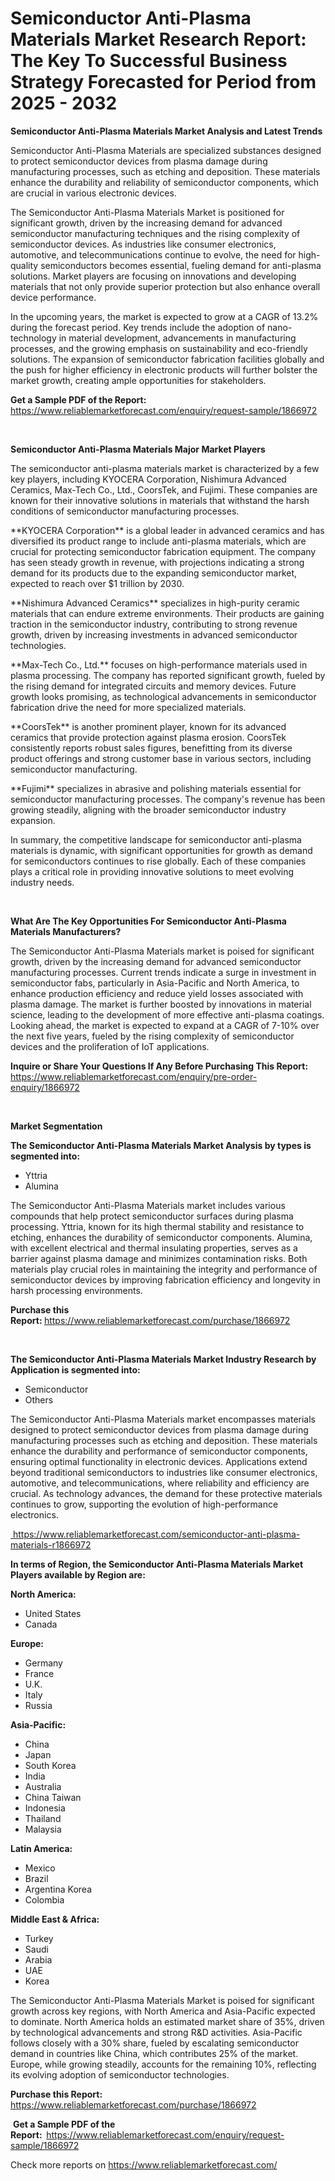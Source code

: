 <p><h1>Semiconductor Anti-Plasma Materials Market Research Report: The Key To Successful Business Strategy Forecasted for Period from 2025 - 2032</h1></p><p><strong>Semiconductor Anti-Plasma Materials Market Analysis and Latest Trends</strong></p>
<p><p>Semiconductor Anti-Plasma Materials are specialized substances designed to protect semiconductor devices from plasma damage during manufacturing processes, such as etching and deposition. These materials enhance the durability and reliability of semiconductor components, which are crucial in various electronic devices.</p><p>The Semiconductor Anti-Plasma Materials Market is positioned for significant growth, driven by the increasing demand for advanced semiconductor manufacturing techniques and the rising complexity of semiconductor devices. As industries like consumer electronics, automotive, and telecommunications continue to evolve, the need for high-quality semiconductors becomes essential, fueling demand for anti-plasma solutions. Market players are focusing on innovations and developing materials that not only provide superior protection but also enhance overall device performance.</p><p>In the upcoming years, the market is expected to grow at a CAGR of 13.2% during the forecast period. Key trends include the adoption of nano-technology in material development, advancements in manufacturing processes, and the growing emphasis on sustainability and eco-friendly solutions. The expansion of semiconductor fabrication facilities globally and the push for higher efficiency in electronic products will further bolster the market growth, creating ample opportunities for stakeholders.</p></p>
<p><strong>Get a Sample PDF of the Report:&nbsp;</strong> <a href="https://www.reliablemarketforecast.com/enquiry/request-sample/1866972?utm_campaign=3120&utm_medium=2&utm_source=Github&utm_content=ia&utm_term=03042025&utm_id=semiconductor-anti-plasma-materials">https://www.reliablemarketforecast.com/enquiry/request-sample/1866972</a></p>
<p>&nbsp;</p>
<p><strong>Semiconductor Anti-Plasma Materials Major Market Players</strong></p>
<p><p>The semiconductor anti-plasma materials market is characterized by a few key players, including KYOCERA Corporation, Nishimura Advanced Ceramics, Max-Tech Co., Ltd., CoorsTek, and Fujimi. These companies are known for their innovative solutions in materials that withstand the harsh conditions of semiconductor manufacturing processes.</p><p>**KYOCERA Corporation** is a global leader in advanced ceramics and has diversified its product range to include anti-plasma materials, which are crucial for protecting semiconductor fabrication equipment. The company has seen steady growth in revenue, with projections indicating a strong demand for its products due to the expanding semiconductor market, expected to reach over $1 trillion by 2030.</p><p>**Nishimura Advanced Ceramics** specializes in high-purity ceramic materials that can endure extreme environments. Their products are gaining traction in the semiconductor industry, contributing to strong revenue growth, driven by increasing investments in advanced semiconductor technologies.</p><p>**Max-Tech Co., Ltd.** focuses on high-performance materials used in plasma processing. The company has reported significant growth, fueled by the rising demand for integrated circuits and memory devices. Future growth looks promising, as technological advancements in semiconductor fabrication drive the need for more specialized materials.</p><p>**CoorsTek** is another prominent player, known for its advanced ceramics that provide protection against plasma erosion. CoorsTek consistently reports robust sales figures, benefitting from its diverse product offerings and strong customer base in various sectors, including semiconductor manufacturing.</p><p>**Fujimi** specializes in abrasive and polishing materials essential for semiconductor manufacturing processes. The company's revenue has been growing steadily, aligning with the broader semiconductor industry expansion.</p><p>In summary, the competitive landscape for semiconductor anti-plasma materials is dynamic, with significant opportunities for growth as demand for semiconductors continues to rise globally. Each of these companies plays a critical role in providing innovative solutions to meet evolving industry needs.</p></p>
<p>&nbsp;</p>
<p><strong>What Are The Key Opportunities For Semiconductor Anti-Plasma Materials Manufacturers?</strong></p>
<p><p>The Semiconductor Anti-Plasma Materials market is poised for significant growth, driven by the increasing demand for advanced semiconductor manufacturing processes. Current trends indicate a surge in investment in semiconductor fabs, particularly in Asia-Pacific and North America, to enhance production efficiency and reduce yield losses associated with plasma damage. The market is further boosted by innovations in material science, leading to the development of more effective anti-plasma coatings. Looking ahead, the market is expected to expand at a CAGR of 7-10% over the next five years, fueled by the rising complexity of semiconductor devices and the proliferation of IoT applications.</p></p>
<p><strong>Inquire or Share Your Questions If Any Before Purchasing This Report:</strong> <a href="https://www.reliablemarketforecast.com/enquiry/pre-order-enquiry/1866972?utm_campaign=3120&utm_medium=2&utm_source=Github&utm_content=ia&utm_term=03042025&utm_id=semiconductor-anti-plasma-materials">https://www.reliablemarketforecast.com/enquiry/pre-order-enquiry/1866972</a></p>
<p>&nbsp;</p>
<p><strong>Market Segmentation</strong></p>
<p><strong>The Semiconductor Anti-Plasma Materials Market Analysis by types is segmented into:</strong></p>
<p><ul><li>Yttria</li><li>Alumina</li></ul></p>
<p><p>The Semiconductor Anti-Plasma Materials market includes various compounds that help protect semiconductor surfaces during plasma processing. Yttria, known for its high thermal stability and resistance to etching, enhances the durability of semiconductor components. Alumina, with excellent electrical and thermal insulating properties, serves as a barrier against plasma damage and minimizes contamination risks. Both materials play crucial roles in maintaining the integrity and performance of semiconductor devices by improving fabrication efficiency and longevity in harsh processing environments.</p></p>
<p><strong>Purchase this Report:&nbsp;</strong><a href="https://www.reliablemarketforecast.com/purchase/1866972?utm_campaign=3120&utm_medium=2&utm_source=Github&utm_content=ia&utm_term=03042025&utm_id=semiconductor-anti-plasma-materials">https://www.reliablemarketforecast.com/purchase/1866972</a></p>
<p>&nbsp;</p>
<p><strong>The Semiconductor Anti-Plasma Materials Market Industry Research by Application is segmented into:</strong></p>
<p><ul><li>Semiconductor</li><li>Others</li></ul></p>
<p><p>The Semiconductor Anti-Plasma Materials market encompasses materials designed to protect semiconductor devices from plasma damage during manufacturing processes such as etching and deposition. These materials enhance the durability and performance of semiconductor components, ensuring optimal functionality in electronic devices. Applications extend beyond traditional semiconductors to industries like consumer electronics, automotive, and telecommunications, where reliability and efficiency are crucial. As technology advances, the demand for these protective materials continues to grow, supporting the evolution of high-performance electronics.</p></p>
<p><a href="https://www.reliablemarketforecast.com/semiconductor-anti-plasma-materials-r1866972?utm_campaign=3120&utm_medium=2&utm_source=Github&utm_content=ia&utm_term=03042025&utm_id=semiconductor-anti-plasma-materials">&nbsp;https://www.reliablemarketforecast.com/semiconductor-anti-plasma-materials-r1866972</a></p>
<p><strong>In terms of Region, the Semiconductor Anti-Plasma Materials Market Players available by Region are:</strong></p>
<p>
    <p> <strong> North America: </strong>
        <ul>
            <li>United States</li>
            <li>Canada</li>
        </ul>
        </p> 
    <p> <strong> Europe: </strong>
        <ul>
            <li>Germany</li>
            <li>France</li>
            <li>U.K.</li>
            <li>Italy</li>
            <li>Russia</li>
        </ul>
        </p> 
    <p> <strong> Asia-Pacific: </strong>
        <ul>
            <li>China</li>
            <li>Japan</li>
            <li>South Korea</li>
            <li>India</li>
            <li>Australia</li>
            <li>China Taiwan</li>
            <li>Indonesia</li>
            <li>Thailand</li>
            <li>Malaysia</li>
        </ul>
        </p> 
    <p> <strong> Latin America: </strong>
        <ul>
            <li>Mexico</li>
            <li>Brazil</li>
            <li>Argentina Korea</li>
            <li>Colombia</li>
        </ul>
        </p> 
    <p> <strong> Middle East & Africa: </strong>
        <ul>
            <li>Turkey</li>
            <li>Saudi</li>
            <li>Arabia</li>
            <li>UAE</li>
            <li>Korea</li>
        </ul>
    </p>
    </p>
<p><p>The Semiconductor Anti-Plasma Materials Market is poised for significant growth across key regions, with North America and Asia-Pacific expected to dominate. North America holds an estimated market share of 35%, driven by technological advancements and strong R&D activities. Asia-Pacific follows closely with a 30% share, fueled by escalating semiconductor demand in countries like China, which contributes 25% of the market. Europe, while growing steadily, accounts for the remaining 10%, reflecting its evolving adoption of semiconductor technologies.</p></p>
<p><strong>Purchase this Report: </strong><a href="https://www.reliablemarketforecast.com/purchase/1866972?utm_campaign=3120&utm_medium=2&utm_source=Github&utm_content=ia&utm_term=03042025&utm_id=semiconductor-anti-plasma-materials">https://www.reliablemarketforecast.com/purchase/1866972</a></p>
<p>&nbsp;<strong>Get a Sample PDF of the Report:&nbsp;&nbsp;</strong><a href="https://www.reliablemarketforecast.com/enquiry/request-sample/1866972?utm_campaign=3120&utm_medium=2&utm_source=Github&utm_content=ia&utm_term=03042025&utm_id=semiconductor-anti-plasma-materials">https://www.reliablemarketforecast.com/enquiry/request-sample/1866972</a></p>
<p><strong></strong></p>
<p>Check more reports on <a href="https://www.reliablemarketforecast.com/?utm_campaign=3120&utm_medium=2&utm_source=Github&utm_content=ia&utm_term=03042025&utm_id=semiconductor-anti-plasma-materials">https://www.reliablemarketforecast.com/</a></p>